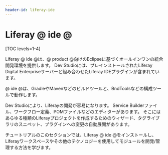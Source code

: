 ```yaml
---
header-id: liferay-ide
---
```


# Liferay @ ide @

[TOC levels=1-4]

Liferay @ ide @は、@ product @向けのEclipseに基づくオールインワンの統合開発環境を提供します。 Dev Studioには、プレインストールされたLiferay Digital Enterpriseサーバーと組み合わせたLiferay IDEプラグインが含まれています。

@ ide @は、GradleやMavenなどのビルドツールと、BndToolsなどの構成ツールで動作します。

Dev Studioにより、Liferayの開発が容易になります。 Service Builderファイル、ワークフロー定義、POMファイルなどのエディターがあります。 そこにはあらゆる種類のLiferayプロジェクトを作成するためのウィザード、タグライブラリのスニペット、プラグインへの変更の自動展開があります。

チュートリアルのこのセクションでは、Liferay @ ide @をインストールし、Liferayワークスペースやその他のテクノロジーを使用してモジュールを開発/管理する方法を学びます。
